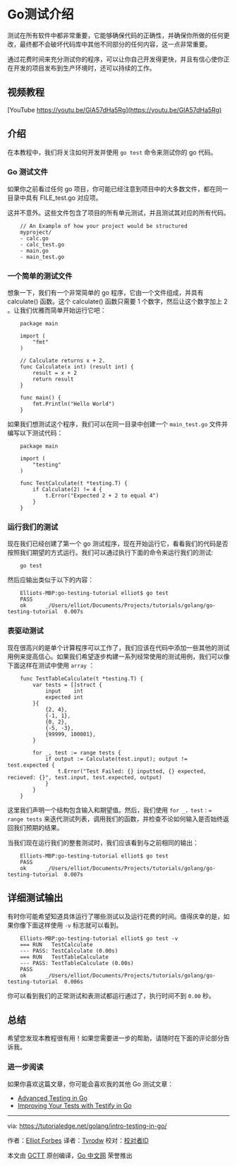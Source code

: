# Go测试介绍

测试在所有软件中都非常重要，它能够确保代码的正确性，并确保你所做的任何更改，最终都不会破坏代码库中其他不同部分的任何内容，这一点非常重要。

通过花费时间来充分测试你的程序，可以让你自己开发得更快，并且有信心使你正在开发的项目发布到生产环境时，还可以持续的工作。

## 视频教程

[YouTube https://youtu.be/GlA57dHa5Rg](https://youtu.be/GlA57dHa5Rg)

## 介绍

在本教程中，我们将关注如何开发并使用 `go test` 命令来测试你的 go 代码。

### Go 测试文件

如果你之前看过任何 go 项目，你可能已经注意到项目中的大多数文件，都在同一目录中具有 FILE_test.go 对应项。

这并不意外。这些文件包含了项目的所有单元测试，并且测试其对应的所有代码。

```
	// An Example of how your project would be structured
	myproject/
	- calc.go
	- calc_test.go
	- main.go
	- main_test.go
```

### 一个简单的测试文件

想象一下，我们有一个非常简单的 go 程序，它由一个文件组成，并具有 calculate() 函数。这个 calculate() 函数只需要 1 个数字，然后让这个数字加上 2 。让我们优雅而简单开始运行它吧：

```
	package main

	import (
		"fmt"
	)

	// Calculate returns x + 2.
	func Calculate(x int) (result int) {
		result = x + 2
		return result
	}

	func main() {
		fmt.Println("Hello World")
	}
```

如果我们想测试这个程序，我们可以在同一目录中创建一个 `main_test.go` 文件并编写以下测试代码：

```
	package main

	import (
		"testing"
	)

	func TestCalculate(t *testing.T) {
		if Calculate(2) != 4 {
			t.Error("Expected 2 + 2 to equal 4")
		}
	}
```

### 运行我们的测试

现在我们已经创建了第一个 go 测试程序，现在开始运行它，看看我们的代码是否按照我们期望的方式运行。我们可以通过执行下面的命令来运行我们的测试:

```
	go test
```

然后应输出类似于以下的内容：

```
	Elliots-MBP:go-testing-tutorial elliot$ go test
	PASS
	ok      _/Users/elliot/Documents/Projects/tutorials/golang/go-testing-tutorial  0.007s
```

### 表驱动测试

现在很高兴的是单个计算程序可以工作了，我们应该在代码中添加一些其他的测试用例来提高信心。如果我们希望逐步构建一系列经常使用的测试用例，我们可以像下面这样在测试中使用 `array` ：

```
	func TestTableCalculate(t *testing.T) {
		var tests = []struct {
			input    int
			expected int
		}{
			{2, 4},
			{-1, 1},
			{0, 2},
			{-5, -3},
			{99999, 100001},
		}

		for _, test := range tests {
			if output := Calculate(test.input); output != test.expected {
				t.Error("Test Failed: {} inputted, {} expected, recieved: {}", test.input, test.expected, output)
			}
		}
	}
```

这里我们声明一个结构包含输入和期望值。然后，我们使用 `for _，test：= range tests` 来迭代测试列表，调用我们的函数，并检查不论如何输入是否始终返回我们预期的结果。

当我们现在运行我们的整套测试时，我们应该看到与之前相同的输出：

```
	Elliots-MBP:go-testing-tutorial elliot$ go test
	PASS
	ok      _/Users/elliot/Documents/Projects/tutorials/golang/go-testing-tutorial  0.007s
```

## 详细测试输出

有时你可能希望知道具体运行了哪些测试以及运行花费的时间。值得庆幸的是，如果你像下面这样使用 `-v` 标志就可以看到。

```
	Elliots-MBP:go-testing-tutorial elliot$ go test -v
	=== RUN   TestCalculate
	--- PASS: TestCalculate (0.00s)
	=== RUN   TestTableCalculate
	--- PASS: TestTableCalculate (0.00s)
	PASS
	ok      _/Users/elliot/Documents/Projects/tutorials/golang/go-testing-tutorial  0.006s
```

你可以看到我们的正常测试和表测试都运行通过了，执行时间不到 `0.00` 秒。

## 总结

希望您发现本教程很有用！如果您需要进一步的帮助，请随时在下面的评论部分告诉我。

### 进一步阅读

如果你喜欢这篇文章，你可能会喜欢我的其他 Go 测试文章：

* [Advanced Testing in Go](https://tutorialedge.net/golang/advanced-go-testing-tutorial/)
* [Improving Your Tests with Testify in Go](https://tutorialedge.net/golang/improving-your-tests-with-testify-go/)

---

via: https://tutorialedge.net/golang/intro-testing-in-go/

作者：[Elliot Forbes](https://tutorialedge.net/about/)
译者：[Tyrodw](https://github.com/tyrodw)
校对：[校对者ID](https://github.com/校对者ID)

本文由 [GCTT](https://github.com/studygolang/GCTT) 原创编译，[Go 中文网](https://studygolang.com/) 荣誉推出